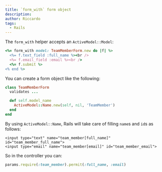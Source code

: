 ```yaml
---
title: `form_with` form object
description:
author: Riccardo
tags:
  - Rails
---
```


The `form_with` helper accepts an `ActiveModel::Model`:

```ruby
<%= form_with model: TeamMemberForm.new do |f| %>
  <%= f.text_field :full_name %><br />
  <%= f.email_field :email %><br />
  <%= f.submit %>
<% end %>
```

You can create a form object like the following:

```ruby
class TeamMemberForm
  validates ...

  def self.model_name
    ActiveModel::Name.new(self, nil, 'TeamMember')
  end
end
```

By using `ActiveModel::Name`, Rails will take care of filling `name`s and `id`s as follows:

```
<input type="text" name="team_member[full_name]" id="team_member_full_name">
<input type="email" name="team_member[email]" id="team_member_email">
```

So in the controller you can:

```ruby
params.require(:team_member).permit(:full_name, :email)
```
